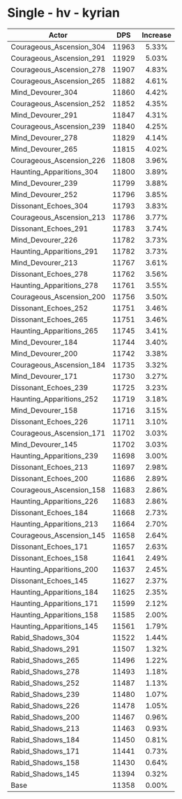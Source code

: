 # Single - hv - kyrian
| Actor | DPS | Increase |
|---|:---:|:---:|
|Courageous_Ascension_304|11963|5.33%|
|Courageous_Ascension_291|11929|5.03%|
|Courageous_Ascension_278|11907|4.83%|
|Courageous_Ascension_265|11882|4.61%|
|Mind_Devourer_304|11860|4.42%|
|Courageous_Ascension_252|11852|4.35%|
|Mind_Devourer_291|11847|4.31%|
|Courageous_Ascension_239|11840|4.25%|
|Mind_Devourer_278|11829|4.14%|
|Mind_Devourer_265|11815|4.02%|
|Courageous_Ascension_226|11808|3.96%|
|Haunting_Apparitions_304|11800|3.89%|
|Mind_Devourer_239|11799|3.88%|
|Mind_Devourer_252|11796|3.85%|
|Dissonant_Echoes_304|11793|3.83%|
|Courageous_Ascension_213|11786|3.77%|
|Dissonant_Echoes_291|11783|3.74%|
|Mind_Devourer_226|11782|3.73%|
|Haunting_Apparitions_291|11782|3.73%|
|Mind_Devourer_213|11767|3.61%|
|Dissonant_Echoes_278|11762|3.56%|
|Haunting_Apparitions_278|11761|3.55%|
|Courageous_Ascension_200|11756|3.50%|
|Dissonant_Echoes_252|11751|3.46%|
|Dissonant_Echoes_265|11751|3.46%|
|Haunting_Apparitions_265|11745|3.41%|
|Mind_Devourer_184|11744|3.40%|
|Mind_Devourer_200|11742|3.38%|
|Courageous_Ascension_184|11735|3.32%|
|Mind_Devourer_171|11730|3.27%|
|Dissonant_Echoes_239|11725|3.23%|
|Haunting_Apparitions_252|11719|3.18%|
|Mind_Devourer_158|11716|3.15%|
|Dissonant_Echoes_226|11711|3.10%|
|Courageous_Ascension_171|11702|3.03%|
|Mind_Devourer_145|11702|3.03%|
|Haunting_Apparitions_239|11698|3.00%|
|Dissonant_Echoes_213|11697|2.98%|
|Dissonant_Echoes_200|11686|2.89%|
|Courageous_Ascension_158|11683|2.86%|
|Haunting_Apparitions_226|11683|2.86%|
|Dissonant_Echoes_184|11668|2.73%|
|Haunting_Apparitions_213|11664|2.70%|
|Courageous_Ascension_145|11658|2.64%|
|Dissonant_Echoes_171|11657|2.63%|
|Dissonant_Echoes_158|11641|2.49%|
|Haunting_Apparitions_200|11637|2.45%|
|Dissonant_Echoes_145|11627|2.37%|
|Haunting_Apparitions_184|11625|2.35%|
|Haunting_Apparitions_171|11599|2.12%|
|Haunting_Apparitions_158|11585|2.00%|
|Haunting_Apparitions_145|11561|1.79%|
|Rabid_Shadows_304|11522|1.44%|
|Rabid_Shadows_291|11507|1.32%|
|Rabid_Shadows_265|11496|1.22%|
|Rabid_Shadows_278|11493|1.18%|
|Rabid_Shadows_252|11487|1.13%|
|Rabid_Shadows_239|11480|1.07%|
|Rabid_Shadows_226|11478|1.05%|
|Rabid_Shadows_200|11467|0.96%|
|Rabid_Shadows_213|11463|0.93%|
|Rabid_Shadows_184|11450|0.81%|
|Rabid_Shadows_171|11441|0.73%|
|Rabid_Shadows_158|11430|0.64%|
|Rabid_Shadows_145|11394|0.32%|
|Base|11358|0.00%|
